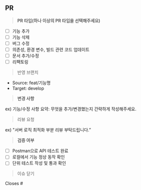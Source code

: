 ## PR
> **PR 타입(하나 이상의 PR 타입을 선택해주세요)**
> 
- [ ]  기능 추가
- [ ]  기능 삭제
- [ ]  버그 수정
- [ ]  의존성, 환경 변수, 빌드 관련 코드 업데이트
- [ ]  문서 추가/수정
- [ ]  리팩토링

> 반영 브랜치
> 
- Source: feat/기능명
- Target: develop

> **변경 사항**
> 

ex) 기능/수정 사항 요약: 무엇을 추가/변경했는지 간략하게 작성해주세요.

> 리뷰 요청
> 

ex) "서버 로직 최적화 부분 리뷰 부탁드립니다.”

> **검증 여부**
> 
- [ ]  Postman으로 API 테스트 완료
- [ ]  로컬에서 기능 정상 동작 확인
- [ ]  단위 테스트 작성 및 통과 확인

> 이슈 닫기
>
Closes #
